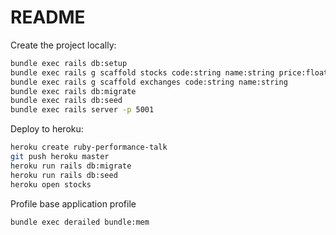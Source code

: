 # README

Create the project locally:

```bash
bundle exec rails db:setup
bundle exec rails g scaffold stocks code:string name:string price:float exchange_id:integer
bundle exec rails g scaffold exchanges code:string name:string
bundle exec rails db:migrate
bundle exec rails db:seed
bundle exec rails server -p 5001
```

Deploy to heroku:

```bash
heroku create ruby-performance-talk
git push heroku master
heroku run rails db:migrate
heroku run rails db:seed
heroku open stocks
```

Profile base application profile

```bash
bundle exec derailed bundle:mem
```